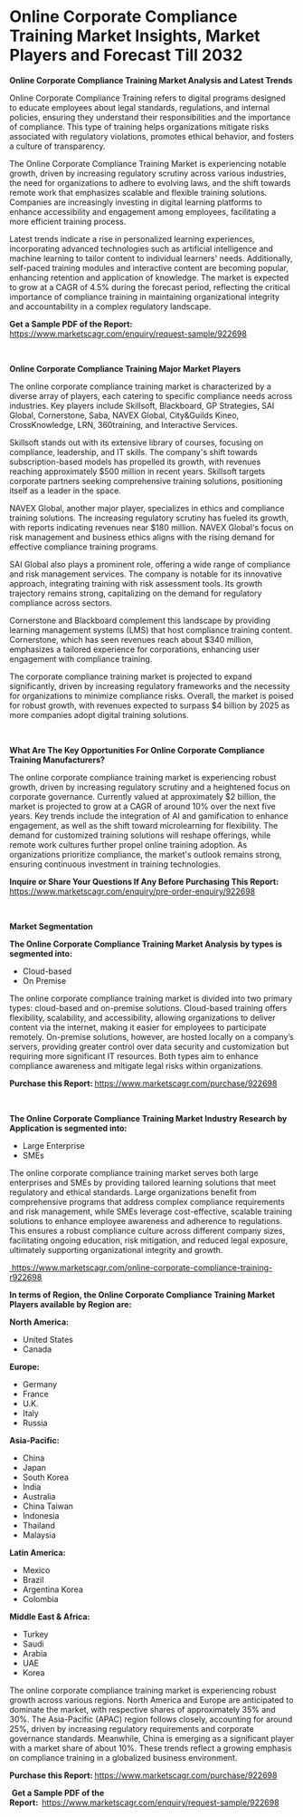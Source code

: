<p><h1>Online Corporate Compliance Training Market Insights, Market Players and Forecast Till 2032</h1></p><p><strong>Online Corporate Compliance Training Market Analysis and Latest Trends</strong></p>
<p><p>Online Corporate Compliance Training refers to digital programs designed to educate employees about legal standards, regulations, and internal policies, ensuring they understand their responsibilities and the importance of compliance. This type of training helps organizations mitigate risks associated with regulatory violations, promotes ethical behavior, and fosters a culture of transparency.</p><p>The Online Corporate Compliance Training Market is experiencing notable growth, driven by increasing regulatory scrutiny across various industries, the need for organizations to adhere to evolving laws, and the shift towards remote work that emphasizes scalable and flexible training solutions. Companies are increasingly investing in digital learning platforms to enhance accessibility and engagement among employees, facilitating a more efficient training process. </p><p>Latest trends indicate a rise in personalized learning experiences, incorporating advanced technologies such as artificial intelligence and machine learning to tailor content to individual learners' needs. Additionally, self-paced training modules and interactive content are becoming popular, enhancing retention and application of knowledge. The market is expected to grow at a CAGR of 4.5% during the forecast period, reflecting the critical importance of compliance training in maintaining organizational integrity and accountability in a complex regulatory landscape.</p></p>
<p><strong>Get a Sample PDF of the Report:&nbsp;</strong> <a href="https://www.marketscagr.com/enquiry/request-sample/922698?utm_campaign=1126&utm_medium=2&utm_source=Github&utm_content=ia&utm_term=18042025&utm_id=online-corporate-compliance-training">https://www.marketscagr.com/enquiry/request-sample/922698</a></p>
<p>&nbsp;</p>
<p><strong>Online Corporate Compliance Training Major Market Players</strong></p>
<p><p>The online corporate compliance training market is characterized by a diverse array of players, each catering to specific compliance needs across industries. Key players include Skillsoft, Blackboard, GP Strategies, SAI Global, Cornerstone, Saba, NAVEX Global, City&Guilds Kineo, CrossKnowledge, LRN, 360training, and Interactive Services.</p><p>Skillsoft stands out with its extensive library of courses, focusing on compliance, leadership, and IT skills. The company's shift towards subscription-based models has propelled its growth, with revenues reaching approximately $500 million in recent years. Skillsoft targets corporate partners seeking comprehensive training solutions, positioning itself as a leader in the space.</p><p>NAVEX Global, another major player, specializes in ethics and compliance training solutions. The increasing regulatory scrutiny has fueled its growth, with reports indicating revenues near $180 million. NAVEX Global's focus on risk management and business ethics aligns with the rising demand for effective compliance training programs.</p><p>SAI Global also plays a prominent role, offering a wide range of compliance and risk management services. The company is notable for its innovative approach, integrating training with risk assessment tools. Its growth trajectory remains strong, capitalizing on the demand for regulatory compliance across sectors.</p><p>Cornerstone and Blackboard complement this landscape by providing learning management systems (LMS) that host compliance training content. Cornerstone, which has seen revenues reach about $340 million, emphasizes a tailored experience for corporations, enhancing user engagement with compliance training.</p><p>The corporate compliance training market is projected to expand significantly, driven by increasing regulatory frameworks and the necessity for organizations to minimize compliance risks. Overall, the market is poised for robust growth, with revenues expected to surpass $4 billion by 2025 as more companies adopt digital training solutions.</p></p>
<p>&nbsp;</p>
<p><strong>What Are The Key Opportunities For Online Corporate Compliance Training Manufacturers?</strong></p>
<p><p>The online corporate compliance training market is experiencing robust growth, driven by increasing regulatory scrutiny and a heightened focus on corporate governance. Currently valued at approximately $2 billion, the market is projected to grow at a CAGR of around 10% over the next five years. Key trends include the integration of AI and gamification to enhance engagement, as well as the shift toward microlearning for flexibility. The demand for customized training solutions will reshape offerings, while remote work cultures further propel online training adoption. As organizations prioritize compliance, the market's outlook remains strong, ensuring continuous investment in training technologies.</p></p>
<p><strong>Inquire or Share Your Questions If Any Before Purchasing This Report:</strong> <a href="https://www.marketscagr.com/enquiry/pre-order-enquiry/922698?utm_campaign=1126&utm_medium=2&utm_source=Github&utm_content=ia&utm_term=18042025&utm_id=online-corporate-compliance-training">https://www.marketscagr.com/enquiry/pre-order-enquiry/922698</a></p>
<p>&nbsp;</p>
<p><strong>Market Segmentation</strong></p>
<p><strong>The Online Corporate Compliance Training Market Analysis by types is segmented into:</strong></p>
<p><ul><li>Cloud-based</li><li>On Premise</li></ul></p>
<p><p>The online corporate compliance training market is divided into two primary types: cloud-based and on-premise solutions. Cloud-based training offers flexibility, scalability, and accessibility, allowing organizations to deliver content via the internet, making it easier for employees to participate remotely. On-premise solutions, however, are hosted locally on a company’s servers, providing greater control over data security and customization but requiring more significant IT resources. Both types aim to enhance compliance awareness and mitigate legal risks within organizations.</p></p>
<p><strong>Purchase this Report:&nbsp;</strong><a href="https://www.marketscagr.com/purchase/922698?utm_campaign=1126&utm_medium=2&utm_source=Github&utm_content=ia&utm_term=18042025&utm_id=online-corporate-compliance-training">https://www.marketscagr.com/purchase/922698</a></p>
<p>&nbsp;</p>
<p><strong>The Online Corporate Compliance Training Market Industry Research by Application is segmented into:</strong></p>
<p><ul><li>Large Enterprise</li><li>SMEs</li></ul></p>
<p><p>The online corporate compliance training market serves both large enterprises and SMEs by providing tailored learning solutions that meet regulatory and ethical standards. Large organizations benefit from comprehensive programs that address complex compliance requirements and risk management, while SMEs leverage cost-effective, scalable training solutions to enhance employee awareness and adherence to regulations. This ensures a robust compliance culture across different company sizes, facilitating ongoing education, risk mitigation, and reduced legal exposure, ultimately supporting organizational integrity and growth.</p></p>
<p><a href="https://www.marketscagr.com/online-corporate-compliance-training-r922698?utm_campaign=1126&utm_medium=2&utm_source=Github&utm_content=ia&utm_term=18042025&utm_id=online-corporate-compliance-training">&nbsp;https://www.marketscagr.com/online-corporate-compliance-training-r922698</a></p>
<p><strong>In terms of Region, the Online Corporate Compliance Training Market Players available by Region are:</strong></p>
<p>
    <p> <strong> North America: </strong>
        <ul>
            <li>United States</li>
            <li>Canada</li>
        </ul>
        </p> 
    <p> <strong> Europe: </strong>
        <ul>
            <li>Germany</li>
            <li>France</li>
            <li>U.K.</li>
            <li>Italy</li>
            <li>Russia</li>
        </ul>
        </p> 
    <p> <strong> Asia-Pacific: </strong>
        <ul>
            <li>China</li>
            <li>Japan</li>
            <li>South Korea</li>
            <li>India</li>
            <li>Australia</li>
            <li>China Taiwan</li>
            <li>Indonesia</li>
            <li>Thailand</li>
            <li>Malaysia</li>
        </ul>
        </p> 
    <p> <strong> Latin America: </strong>
        <ul>
            <li>Mexico</li>
            <li>Brazil</li>
            <li>Argentina Korea</li>
            <li>Colombia</li>
        </ul>
        </p> 
    <p> <strong> Middle East & Africa: </strong>
        <ul>
            <li>Turkey</li>
            <li>Saudi</li>
            <li>Arabia</li>
            <li>UAE</li>
            <li>Korea</li>
        </ul>
    </p>
    </p>
<p><p>The online corporate compliance training market is experiencing robust growth across various regions. North America and Europe are anticipated to dominate the market, with respective shares of approximately 35% and 30%. The Asia-Pacific (APAC) region follows closely, accounting for around 25%, driven by increasing regulatory requirements and corporate governance standards. Meanwhile, China is emerging as a significant player with a market share of about 10%. These trends reflect a growing emphasis on compliance training in a globalized business environment.</p></p>
<p><strong>Purchase this Report: </strong><a href="https://www.marketscagr.com/purchase/922698?utm_campaign=1126&utm_medium=2&utm_source=Github&utm_content=ia&utm_term=18042025&utm_id=online-corporate-compliance-training">https://www.marketscagr.com/purchase/922698</a></p>
<p>&nbsp;<strong>Get a Sample PDF of the Report:&nbsp;&nbsp;</strong><a href="https://www.marketscagr.com/enquiry/request-sample/922698?utm_campaign=1126&utm_medium=2&utm_source=Github&utm_content=ia&utm_term=18042025&utm_id=online-corporate-compliance-training">https://www.marketscagr.com/enquiry/request-sample/922698</a></p>
<p><strong></strong></p>
<p><p></p><p></p><p></p></p>